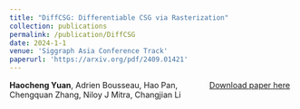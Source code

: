 ```yaml
---
title: "DiffCSG: Differentiable CSG via Rasterization"
collection: publications
permalink: /publication/DiffCSG
date: 2024-1-1
venue: 'Siggraph Asia Conference Track'
paperurl: 'https://arxiv.org/pdf/2409.01421'
---
```

<div class="row">   
    <!-- <div class="column" style="float:left;width:30%">    
        <img src="../images/teasers/eccv2022.png">  
    </div>  -->
    <div class="column" style="float:left;width:70%"> 
            <b>Haocheng Yuan</b>, Adrien Bousseau, Hao Pan, Chengquan Zhang, Niloy J Mitra, Changjian Li<br>

</div>

[Download paper here](https://arxiv.org/pdf/2409.01421)

